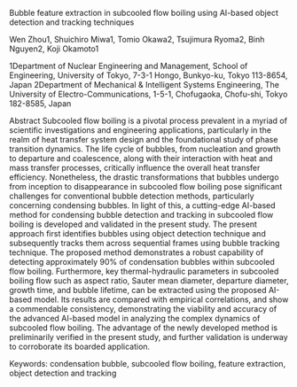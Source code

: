 Bubble feature extraction in subcooled flow boiling using AI-based object detection and tracking techniques

Wen Zhou1, Shuichiro Miwa1, Tomio Okawa2, Tsujimura Ryoma2, Binh Nguyen2, Koji Okamoto1

1Department of Nuclear Engineering and Management, School of Engineering, University of Tokyo, 7-3-1 Hongo, Bunkyo-ku, Tokyo 113-8654, Japan
2Department of Mechanical & Intelligent Systems Engineering, The University of Electro-Communications, 1-5-1, Chofugaoka, Chofu-shi, Tokyo 182-8585, Japan

Abstract
Subcooled flow boiling is a pivotal process prevalent in a myriad of scientific investigations and engineering applications, particularly in the realm of heat transfer system design and the foundational study of phase transition dynamics. The life cycle of bubbles, from nucleation and growth to departure and coalescence, along with their interaction with heat and mass transfer processes, critically influence the overall heat transfer efficiency.
Nonetheless, the drastic transformations that bubbles undergo from inception to disappearance in subcooled flow boiling pose significant challenges for conventional bubble detection methods, particularly concerning condensing bubbles. In light of this, a cutting-edge AI-based method for condensing bubble detection and tracking in subcooled flow boiling is developed and validated in the present study. The present approach first identifies bubbles using object detection technique and subsequently tracks them across sequential frames using bubble tracking technique. The proposed method demonstrates a robust capability of detecting approximately 90% of condensation bubbles within subcooled flow boiling. Furthermore, key thermal-hydraulic parameters in subcooled boiling flow such as aspect ratio, Sauter mean diameter, departure diameter, growth time, and bubble lifetime, can be extracted using the proposed AI-based model. Its results are compared with empirical correlations, and show a commendable consistency, demonstrating the viability and accuracy of the advanced AI-based model in analyzing the complex dynamics of subcooled flow boiling. The advantage of the newly developed method is preliminarily verified in the present study, and further validation is underway to corroborate its boarded application.


Keywords: condensation bubble, subcooled flow boiling, feature extraction, object detection and tracking
